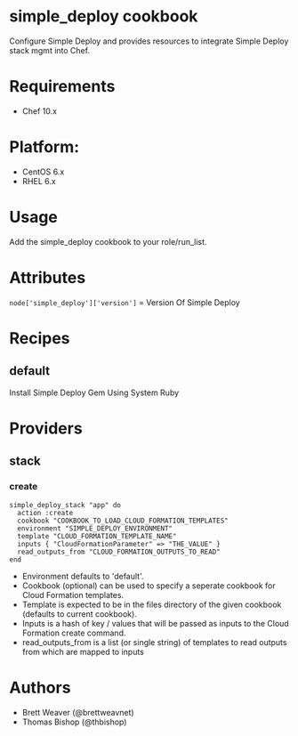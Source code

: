 # simple_deploy cookbook
Configure Simple Deploy and provides resources to integrate Simple Deploy stack mgmt into Chef.

# Requirements
* Chef 10.x

# Platform:
* CentOS 6.x
* RHEL 6.x

# Usage
Add the simple_deploy cookbook to your role/run_list.

# Attributes
```node['simple_deploy']['version']``` = Version Of Simple Deploy

# Recipes
## default
Install Simple Deploy Gem Using System Ruby

# Providers
## stack
### create

    simple_deploy_stack "app" do
      action :create
      cookbook "COOKBOOK_TO_LOAD_CLOUD_FORMATION_TEMPLATES"
      environment "SIMPLE_DEPLOY_ENVIRONMENT"
      template "CLOUD_FORMATION_TEMPLATE_NAME"
      inputs { "CloudFormationParameter" => "THE_VALUE" }
      read_outputs_from "CLOUD_FORMATION_OUTPUTS_TO_READ"
    end

* Environment defaults to 'default'.
* Cookbook (optional) can be used to specify a seperate cookbook for Cloud Formation templates.
* Template is expected to be in the files directory of the given cookbook (defaults to current cookbook).
* Inputs is a hash of key / values that will be passed as inputs to the Cloud Formation create command.
* read_outputs_from is a list (or single string) of templates to read outputs from which are mapped to inputs

# Authors
* Brett Weaver (@brettweavnet)
* Thomas Bishop (@thbishop)

